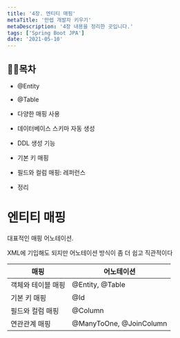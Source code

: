 ```yaml
---
title: '4장. 엔티티 매핑'
metaTitle: '만렙 개발자 키우기'
metaDescription: '4장 내용을 정리한 곳입니다.'
tags: ['Spring Boot JPA']
date: '2021-05-10'
---
```


## 🤸‍♂️목차

- @Entity


- @Table


- 다양한 매핑 사용


- 데이터베이스 스키마 자동 생성


- DDL 생성 기능


- 기본 키 매핑


- 필드와 컬럼 매핑: 레퍼런스


- 정리


# 엔티티 매핑

대표적인 매핑 어노테이션.

XML에 기입해도 되지만 어노테이션 방식이 좀 더 쉽고 직관적이다


|  매핑  | 어노테이션 |
| ------ | --------|
| 객체와 테이블 매핑 | @Entity, @Table |
| 기본 키 매핑 | @Id |
| 필드와 컬럼 매핑 | @Column |
| 연관관계 매핑 | @ManyToOne, @JoinColumn |
